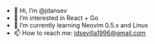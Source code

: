 - 👋 Hi, I’m @jdansev
- 👀 I’m interested in React + Go
- 🌱 I’m currently learning Neovim 0.5.x and Linux
- 📫 How to reach me: jdsevilla1996@gmail.com

<!---
jdansev/jdansev is a ✨ special ✨ repository because its `README.md` (this file) appears on your GitHub profile.
You can click the Preview link to take a look at your changes.
--->
